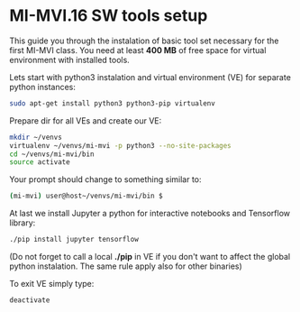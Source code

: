 MI-MVI.16 SW tools setup
========================
This guide you through the instalation of basic tool set necessary for the first MI-MVI class. You need at least **400 MB** of free space for virtual environment with installed tools.

Lets start with python3 instalation and virtual environment (VE) for separate python instances:
```bash
sudo apt-get install python3 python3-pip virtualenv
```
Prepare dir for all VEs and create our VE:
```bash
mkdir ~/venvs
virtualenv ~/venvs/mi-mvi -p python3 --no-site-packages
cd ~/venvs/mi-mvi/bin
source activate
```
Your prompt should change to something similar to:
```bash
(mi-mvi) user@host~/venvs/mi-mvi/bin $ 
```
At last we install Jupyter a python for interactive notebooks and Tensorflow library:
```bash
./pip install jupyter tensorflow
```
(Do not forget to call a local **./pip** in VE if you don't want to affect the global python instalation. The same rule apply also for other binaries)

To exit VE simply type:
```bash
deactivate
```
